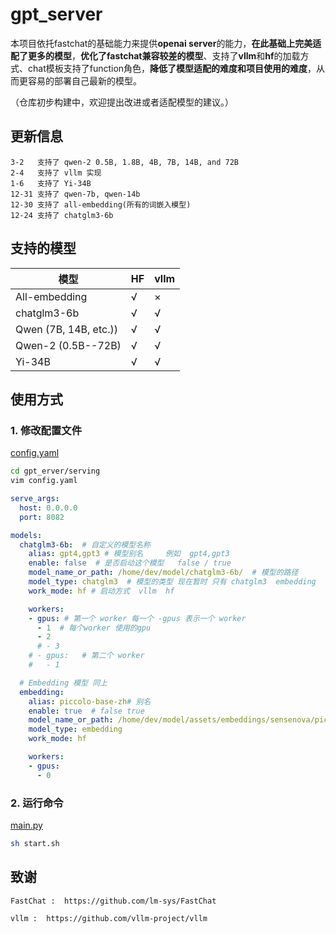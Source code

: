 # gpt_server

本项目依托fastchat的基础能力来提供**openai server**的能力，**在此基础上完美适配了更多的模型**，**优化了fastchat兼容较差的模型**、支持了**vllm**和**hf**的加载方式、chat模板支持了function角色，**降低了模型适配的难度和项目使用的难度**，从而更容易的部署自己最新的模型。

（仓库初步构建中，欢迎提出改进或者适配模型的建议。）

## 更新信息

```plaintext
3-2   支持了 qwen-2 0.5B, 1.8B, 4B, 7B, 14B, and 72B
2-4   支持了 vllm 实现
1-6   支持了 Yi-34B
12-31 支持了 qwen-7b, qwen-14b
12-30 支持了 all-embedding(所有的词嵌入模型)
12-24 支持了 chatglm3-6b 
```

## 支持的模型

| 模型                   | HF | vllm |
| ---------------------- | -- | ---- |
| All-embedding          | √ | ×   |
| chatglm3-6b             | √ | √   |
| Qwen (7B, 14B, etc.)) | √ | √   |
| Qwen-2 (0.5B--72B) | √   |   √   |
| Yi-34B                 | √ | √   |

## 使用方式

### 1. 修改配置文件

[config.yaml](https://github.com/shell-nlp/gpt_server/blob/main/gpt_server/serving/config.yaml "配置文件")

```bash
cd gpt_erver/serving
vim config.yaml
```

```yaml
serve_args:
  host: 0.0.0.0
  port: 8082

models:
  chatglm3-6b:  # 自定义的模型名称
    alias: gpt4,gpt3 # 模型别名     例如  gpt4,gpt3
    enable: false  # 是否启动这个模型   false / true
    model_name_or_path: /home/dev/model/chatglm3-6b/  # 模型的路径
    model_type: chatglm3  # 模型的类型 现在暂时 只有 chatglm3  embedding
    work_mode: hf # 启动方式  vllm  hf

    workers: 
    - gpus: # 第一个 worker 每一个 -gpus 表示一个 worker
      - 1  # 每个worker 使用的gpu
      - 2
      # - 3
    # - gpus:   # 第二个 worker
    #   - 1

  # Embedding 模型 同上
  embedding:
    alias: piccolo-base-zh# 别名   
    enable: true  # false true
    model_name_or_path: /home/dev/model/assets/embeddings/sensenova/piccolo-base-zh/
    model_type: embedding
    work_mode: hf

    workers:
    - gpus:
      - 0

```

### 2. 运行命令

[main.py](https://github.com/shell-nlp/gpt_server/blob/main/gpt_server/serving/main.py "服务主文件")

```bash
sh start.sh
```

## 致谢

    FastChat :  https://github.com/lm-sys/FastChat

    vllm :  https://github.com/vllm-project/vllm

